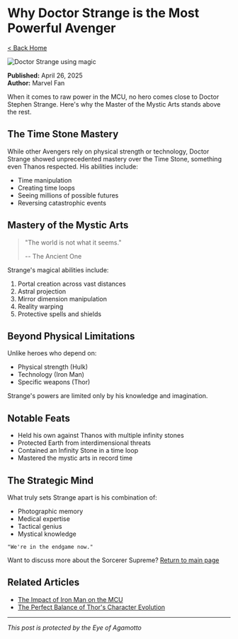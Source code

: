 # Why Doctor Strange is the Most Powerful Avenger

[< Back Home](/)

![Doctor Strange using magic](/images/strange.png)

**Published:** April 26, 2025  
**Author:** Marvel Fan

When it comes to raw power in the MCU, no hero comes close to Doctor Stephen Strange. Here's why the Master of the Mystic Arts stands above the rest.

## The Time Stone Mastery

While other Avengers rely on physical strength or technology, Doctor Strange showed unprecedented mastery over the Time Stone, something even Thanos respected. His abilities include:

- Time manipulation
- Creating time loops
- Seeing millions of possible futures
- Reversing catastrophic events

## Mastery of the Mystic Arts

> "The world is not what it seems."
>
> -- The Ancient One

Strange's magical abilities include:

1. Portal creation across vast distances
2. Astral projection
3. Mirror dimension manipulation
4. Reality warping
5. Protective spells and shields

## Beyond Physical Limitations

Unlike heroes who depend on:
- Physical strength (Hulk)
- Technology (Iron Man)
- Specific weapons (Thor)

Strange's powers are limited only by his knowledge and imagination.

## Notable Feats

- Held his own against Thanos with multiple infinity stones
- Protected Earth from interdimensional threats
- Contained an Infinity Stone in a time loop
- Mastered the mystic arts in record time

## The Strategic Mind

What truly sets Strange apart is his combination of:
- Photographic memory
- Medical expertise
- Tactical genius
- Mystical knowledge

```
"We're in the endgame now."
```

Want to discuss more about the Sorcerer Supreme? [Return to main page](/)

## Related Articles

- [The Impact of Iron Man on the MCU](/blog/ironman)
- [The Perfect Balance of Thor's Character Evolution](/blog/thor)

---
*This post is protected by the Eye of Agamotto*